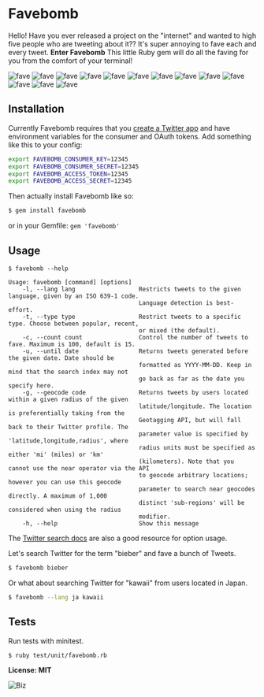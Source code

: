 # Favebomb

Hello! Have you ever released a project on the "internet" and wanted to high five people who are tweeting about it?? It's super annoying to fave each and every tweet. **Enter Favebomb** This little Ruby gem will do all the faving for you from the comfort of your terminal!

![fave](http://cl.ly/image/3W47042i2L0V/Screen%20Shot%202013-02-19%20at%203.20.30%20PM.png) ![fave](http://cl.ly/image/3W47042i2L0V/Screen%20Shot%202013-02-19%20at%203.20.30%20PM.png) ![fave](http://cl.ly/image/3W47042i2L0V/Screen%20Shot%202013-02-19%20at%203.20.30%20PM.png) ![fave](http://cl.ly/image/3W47042i2L0V/Screen%20Shot%202013-02-19%20at%203.20.30%20PM.png) ![fave](http://cl.ly/image/3W47042i2L0V/Screen%20Shot%202013-02-19%20at%203.20.30%20PM.png) ![fave](http://cl.ly/image/3W47042i2L0V/Screen%20Shot%202013-02-19%20at%203.20.30%20PM.png) ![fave](http://cl.ly/image/3W47042i2L0V/Screen%20Shot%202013-02-19%20at%203.20.30%20PM.png) ![fave](http://cl.ly/image/3W47042i2L0V/Screen%20Shot%202013-02-19%20at%203.20.30%20PM.png) ![fave](http://cl.ly/image/3W47042i2L0V/Screen%20Shot%202013-02-19%20at%203.20.30%20PM.png) ![fave](http://cl.ly/image/3W47042i2L0V/Screen%20Shot%202013-02-19%20at%203.20.30%20PM.png) ![fave](http://cl.ly/image/3W47042i2L0V/Screen%20Shot%202013-02-19%20at%203.20.30%20PM.png) ![fave](http://cl.ly/image/3W47042i2L0V/Screen%20Shot%202013-02-19%20at%203.20.30%20PM.png) ![fave](http://cl.ly/image/3W47042i2L0V/Screen%20Shot%202013-02-19%20at%203.20.30%20PM.png) 

## Installation

Currently Favebomb requires that you [create a Twitter app](https://dev.twitter.com/apps/new) and have environment variables for the consumer and OAuth tokens. Add something like this to your config:

``` bash
export FAVEBOMB_CONSUMER_KEY=12345
export FAVEBOMB_CONSUMER_SECRET=12345
export FAVEBOMB_ACCESS_TOKEN=12345
export FAVEBOMB_ACCESS_SECRET=12345
```

Then actually install Favebomb like so:

``` bash
$ gem install favebomb
```
or in your Gemfile: `gem 'favebomb'`

## Usage

```
$ favebomb --help

Usage: favebomb [command] [options]
    -l, --lang lang                  Restricts tweets to the given language, given by an ISO 639-1 code.
                                     Language detection is best-effort.
    -t, --type type                  Restrict tweets to a specific type. Choose between popular, recent,
                                     or mixed (the default).
    -c, --count count                Control the number of tweets to fave. Maximum is 100, default is 15.
    -u, --until date                 Returns tweets generated before the given date. Date should be
                                     formatted as YYYY-MM-DD. Keep in mind that the search index may not
                                     go back as far as the date you specify here.
    -g, --geocode code               Returns tweets by users located within a given radius of the given
                                     latitude/longitude. The location is preferentially taking from the
                                     Geotagging API, but will fall back to their Twitter profile. The
                                     parameter value is specified by 'latitude,longitude,radius', where
                                     radius units must be specified as either 'mi' (miles) or 'km'
                                     (kilometers). Note that you cannot use the near operator via the API
                                     to geocode arbitrary locations; however you can use this geocode
                                     parameter to search near geocodes directly. A maximum of 1,000
                                     distinct 'sub-regions' will be considered when using the radius
                                     modifier.
    -h, --help                       Show this message

```

The [Twitter search docs](https://dev.twitter.com/docs/api/1.1/get/search/tweets) are also a good resource for option usage.

Let's search Twitter for the term "bieber" and fave a bunch of Tweets.

``` bash
$ favebomb bieber
```

Or what about searching Twitter for "kawaii" from users located in Japan.

``` bash
$ favebomb --lang ja kawaii
```

## Tests

Run tests with minitest.

```
$ ruby test/unit/favebomb.rb
```

**License: MIT**

![Biz](http://cl.ly/image/0y3G3Q2W3J3A/Screen%20Shot%202013-02-19%20at%203.16.09%20PM.png!)

